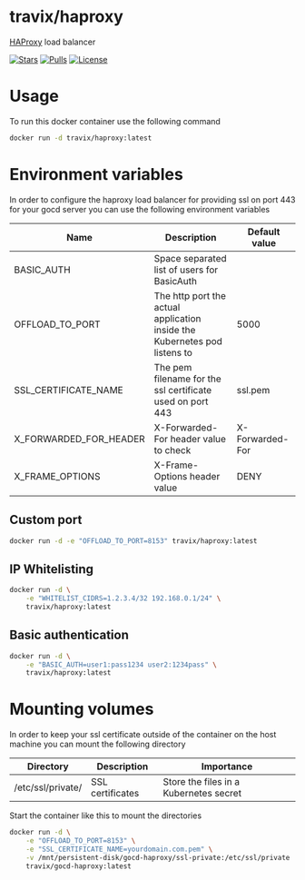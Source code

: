 # travix/haproxy

[HAProxy](http://www.haproxy.org/) load balancer

[![Stars](https://img.shields.io/docker/stars/travix/haproxy.svg)](https://hub.docker.com/r/travix/haproxy/)
[![Pulls](https://img.shields.io/docker/pulls/travix/haproxy.svg)](https://hub.docker.com/r/travix/haproxy/)
[![License](https://img.shields.io/github/license/Travix-International/docker-haproxy.svg)](https://github.com/Travix-International/docker-haproxy/blob/master/LICENSE)

# Usage

To run this docker container use the following command

```sh
docker run -d travix/haproxy:latest
```

# Environment variables

In order to configure the haproxy load balancer for providing ssl on port 443 for your gocd server you can use the following environment variables

| Name                   | Description                                                               | Default value   |
| ---------------------- | ------------------------------------------------------------------------- | --------------- |
| BASIC_AUTH             | Space separated list of users for BasicAuth                               |                 |
| OFFLOAD_TO_PORT        | The http port the actual application inside the Kubernetes pod listens to | 5000            |
| SSL_CERTIFICATE_NAME   | The pem filename for the ssl certificate used on port 443                 | ssl.pem         |
| X_FORWARDED_FOR_HEADER | X-Forwarded-For header value to check                                     | X-Forwarded-For |
| X_FRAME_OPTIONS        | X-Frame-Options header value                                              | DENY            |

## Custom port

```sh
docker run -d -e "OFFLOAD_TO_PORT=8153" travix/haproxy:latest
```

## IP Whitelisting

```sh
docker run -d \
    -e "WHITELIST_CIDRS=1.2.3.4/32 192.168.0.1/24" \
    travix/haproxy:latest
```

## Basic authentication

```sh
docker run -d \
    -e "BASIC_AUTH=user1:pass1234 user2:1234pass" \
    travix/haproxy:latest
```

# Mounting volumes

In order to keep your ssl certificate outside of the container on the host machine you can mount the following directory

| Directory         | Description               | Importance                             |
| ----------------- | ------------------------- | -------------------------------------- |
| /etc/ssl/private/ | SSL certificates          | Store the files in a Kubernetes secret |

Start the container like this to mount the directories

```sh
docker run -d \
    -e "OFFLOAD_TO_PORT=8153" \
    -e "SSL_CERTIFICATE_NAME=yourdomain.com.pem" \
    -v /mnt/persistent-disk/gocd-haproxy/ssl-private:/etc/ssl/private
    travix/gocd-haproxy:latest
```
